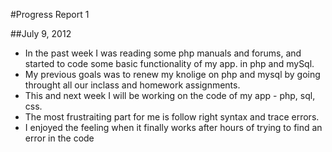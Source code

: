#Progress Report 1

##July 9, 2012

- In the past week I was reading some php manuals and forums, and started to code some basic functionality of my app. in php and mySql.
- My previous goals was to renew my knolige on php and mysql by going throught all our inclass and homework assignments.
- This and next week I will be working on the code of my app - php, sql, css.
- The most frustraiting part for me is follow right syntax and trace errors. 
- I enjoyed the feeling when it finally works after hours of trying to find an error in the code